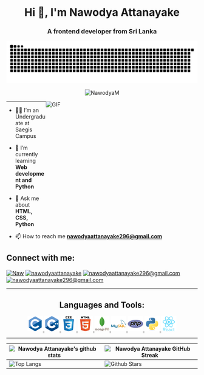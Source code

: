 <h1 align="center">Hi 👋, I'm Nawodya Attanayake</h1>
<h3 align="center">A frontend developer from Sri Lanka</h3>

<p align = "center">
	<img src = "https://github.com/7oSkaaa/7oSkaaa/blob/output/github-contribution-grid-snake.svg?" alt = "Snake Game"/>
</p>

<p align="center"> <img src="https://komarev.com/ghpvc/?username=NawodyaM&label=Profile%20views&color=0e75b6&style=flat" alt="NawodyaM" /> </p>

<img align="right" top="500" height="300" width="400" alt="GIF" src="https://media.giphy.com/media/SWoSkN6DxTszqIKEqv/giphy.gif">

---

- 🧑‍🎓 I’m an Undergraduate at Saegis Campus

- 🌱 I’m currently learning **Web development and Python**

- 💬 Ask me about **HTML, CSS, Python**

- 📫 How to reach me **nawodyaattanayake296@gmail.com**

<h2 align="left"><b>Connect with me:</b></h2>
<p align="left">
<a href="https://lk.linkedin.com/in/nawodya-attanayake-72b4762b7" target="blank"><img align="center" src="https://raw.githubusercontent.com/rahuldkjain/github-profile-readme-generator/master/src/images/icons/Social/linked-in-alt.svg" alt="Naw" height="30" width="40" /></a>
<a href="https://kaggle.com/nawodyaattanayake" target="blank"><img align="center" src="https://raw.githubusercontent.com/rahuldkjain/github-profile-readme-generator/master/src/images/icons/Social/kaggle.svg" alt="nawodyaattanayake" height="30" width="40" /></a>
<a href="https://fb.com/nawodyaattanayake" target="blank"><img align="center" src="https://raw.githubusercontent.com/rahuldkjain/github-profile-readme-generator/master/src/images/icons/Social/facebook.svg" alt="nawodyaattanayake296@gmail.com" height="30" width="40" /></a>
<a href="https://instagram.com/nawodyaattanayake296@gmail.com" target="blank"><img align="center" src="https://raw.githubusercontent.com/rahuldkjain/github-profile-readme-generator/master/src/images/icons/Social/instagram.svg" alt="nawodyaattanayake296@gmail.com" height="30" width="40" /></a>
</p>

---

<h2 align="center"><b>Languages and Tools:</b></h2>
<p align="center"> <a href="https://www.cprogramming.com/" target="_blank" rel="noreferrer"> <img src="https://raw.githubusercontent.com/devicons/devicon/master/icons/c/c-original.svg" alt="c" width="40" height="40"/> </a> <a href="https://www.w3schools.com/cpp/" target="_blank" rel="noreferrer"> <img src="https://raw.githubusercontent.com/devicons/devicon/master/icons/cplusplus/cplusplus-original.svg" alt="cplusplus" width="40" height="40"/> </a> <a href="https://www.w3schools.com/css/" target="_blank" rel="noreferrer"> <img src="https://raw.githubusercontent.com/devicons/devicon/master/icons/css3/css3-original-wordmark.svg" alt="css3" width="40" height="40"/> </a> <a href="https://www.w3.org/html/" target="_blank" rel="noreferrer"> <img src="https://raw.githubusercontent.com/devicons/devicon/master/icons/html5/html5-original-wordmark.svg" alt="html5" width="40" height="40"/> </a> <a href="https://www.mongodb.com/" target="_blank" rel="noreferrer"> <img src="https://raw.githubusercontent.com/devicons/devicon/master/icons/mongodb/mongodb-original-wordmark.svg" alt="mongodb" width="40" height="40"/> </a> <a href="https://www.mysql.com/" target="_blank" rel="noreferrer"> <img src="https://raw.githubusercontent.com/devicons/devicon/master/icons/mysql/mysql-original-wordmark.svg" alt="mysql" width="40" height="40"/> </a> <a href="https://www.php.net" target="_blank" rel="noreferrer"> <img src="https://raw.githubusercontent.com/devicons/devicon/master/icons/php/php-original.svg" alt="php" width="40" height="40"/> </a> <a href="https://www.python.org" target="_blank" rel="noreferrer"> <img src="https://raw.githubusercontent.com/devicons/devicon/master/icons/python/python-original.svg" alt="python" width="40" height="40"/> </a> <a href="https://reactjs.org/" target="_blank" rel="noreferrer"> <img src="https://raw.githubusercontent.com/devicons/devicon/master/icons/react/react-original-wordmark.svg" alt="react" width="40" height="40"/> </a> </p>

---

| ![Nawodya Attanayake's github stats](https://github-readme-stats.vercel.app/api?username=NawodyaM&show_icons=true&theme=tokyonight) | ![Nawodya Attanayake GitHub Streak](https://github-readme-streak-stats.herokuapp.com/?user=NawodyaM&theme=tokyonight) |
| --- | --- |
| ![Top Langs](https://github-readme-stats.vercel.app/api/top-langs/?username=NawodyaM&theme=tokyonight) | ![Github Stars](https://github-readme-stats.vercel.app/api?username=NawodyaM&show_icons=true&locale=en&count_private=true&hide_rank=true&custom_title=My%20GitHub%20Stats&disable_animations=true&theme=tokyonight) |
